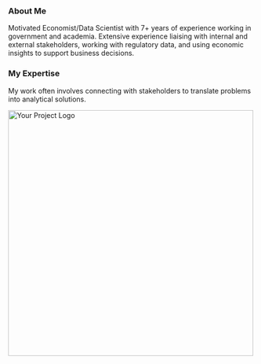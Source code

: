 
### About Me

Motivated Economist/Data Scientist with 7+ years of experience working in government and academia.
Extensive experience liaising with internal and external stakeholders, working with regulatory data, and
using economic insights to support business decisions.

### My Expertise

My work often involves connecting with stakeholders to translate problems into analytical solutions.

<img src="images/Logo.png" alt="Your Project Logo" width="500">




